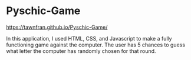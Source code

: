 # Pyschic-Game

https://tawnfran.github.io/Pyschic-Game/

In this application, I used HTML, CSS, and Javascript to make a fully functioning game against the computer. The user has 5 chances to guess what letter the computer has randomly chosen for that round.  